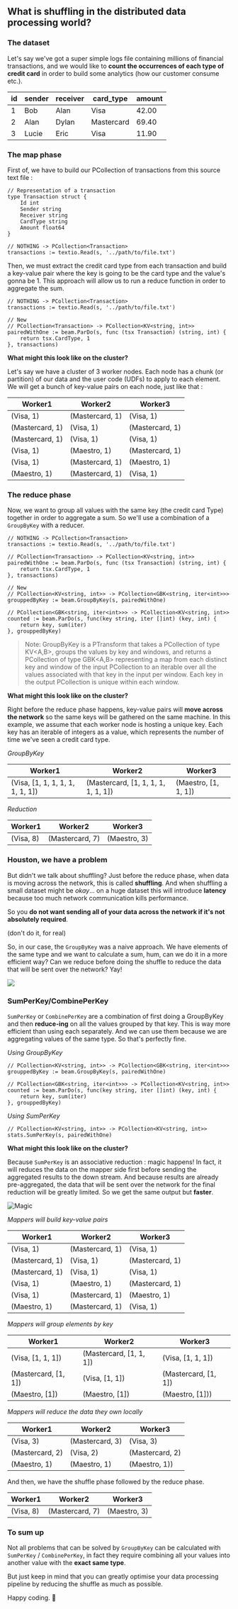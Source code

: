 ## What is shuffling in the distributed data processing world?

### The dataset

Let's say we've got a super simple logs file containing millions of financial transactions, and we would like to **count the occurrences of each type of credit card** in order to build some analytics (how our customer consume etc.).

| id  | sender  |  receiver |  card_type | amount |
|---|---|---|---|---|
| 1  | Bob  |  Alan |  Visa |  42.00 |
| 2  |  Alan | Dylan  | Mastercard  |  69.40 |
| 3  | Lucie  | Eric  |  Visa |  11.90 |

### The map phase

First of, we have to build our PCollection of transactions from this source text file :

```golang
// Representation of a transaction
type Transaction struct {
    Id int
    Sender string
    Receiver string
    CardType string
    Amount float64
}

// NOTHING -> PCollection<Transaction>
transactions := textio.Read(s, '../path/to/file.txt')
```

Then, we must extract the credit card type from each transaction and build a key-value pair where the key is going to be the card type and the value's gonna be 1. This approach will allow us to run a reduce function in order to aggregate the sum.

```golang
// NOTHING -> PCollection<Transaction>
transactions := textio.Read(s, '../path/to/file.txt')

// New
// PCollection<Transaction> -> PCollection<KV<string, int>>
pairedWithOne := beam.ParDo(s, func (tsx Transaction) (string, int) {
    return tsx.CardType, 1
}, transactions)
```

**What might this look like on the cluster?**

Let's say we have a cluster of 3 worker nodes. Each node has a chunk (or partition) of our data and the user code (UDFs) to apply to each element. We will get a bunch of key-value pairs on each node, just like that :

| Worker1  | Worker2  | Worker3  |
|---|---|---|
| (Visa, 1)  | (Mastercard, 1)  | (Visa, 1)  |
| (Mastercard, 1)  | (Visa, 1)  | (Mastercard, 1)  |
| (Mastercard, 1)  | (Visa, 1)  | (Visa, 1)  |
| (Visa, 1)  | (Maestro, 1)  | (Mastercard, 1)  |
| (Visa, 1)  | (Mastercard, 1)  |  (Maestro, 1)  |
| (Maestro, 1)  | (Mastercard, 1)  | (Visa, 1)  |

### The reduce phase

Now, we want to group all values with the same key (the credit card Type) together in order to aggregate a sum. So we'll use a combination of a `GroupByKey` with a reducer.

```golang
// NOTHING -> PCollection<Transaction>
transactions := textio.Read(s, '../path/to/file.txt')

// PCollection<Transaction> -> PCollection<KV<string, int>>
pairedWithOne := beam.ParDo(s, func (tsx Transaction) (string, int) {
    return tsx.CardType, 1
}, transactions)

// New
// PCollection<KV<string, int>> -> PCollection<GBK<string, iter<int>>>
grouppedByKey := beam.GroupByKey(s, pairedWithOne)

// PCollection<GBK<string, iter<int>>> -> PCollection<KV<string, int>>
counted := beam.ParDo(s, func(key string, iter []int) (key, int) {
    return key, sum(iter)
}, grouppedByKey)
```

> Note: GroupByKey is a PTransform that takes a PCollection of type KV<A,B>, groups the values by key and windows, and returns a PCollection of type GBK<A,B> representing a map from each distinct key and window of the input PCollection to an iterable over all the values associated with that key in the input per window. Each key in the output PCollection is unique within each window.

**What might this look like on the cluster?**

Right before the reduce phase happens, key-value pairs will **move across the network** so the same keys will be gathered on the same machine. In this example, we assume that each worker node is hosting a unique key. Each key has an iterable of integers as a value, which represents the number of time we've seen a credit card type.

*GroupByKey*

| Worker1  | Worker2  | Worker3  |
|---|---|---|
| (Visa, [1, 1, 1, 1, 1, 1, 1, 1])  | (Mastercard, [1, 1, 1, 1, 1, 1, 1])  | (Maestro, [1, 1, 1])  |

*Reduction*

| Worker1  | Worker2  | Worker3  |
|---|---|---|
| (Visa, 8)  | (Mastercard, 7)  | (Maestro, 3)  |

### Houston, we have a problem

But didn't we talk about shuffling? Just before the reduce phase, when data is moving across the network, this is called **shuffling**. And when shuffling a small dataset might be *okay*... on a huge dataset this will introduce **latency** because too much network communication kills performance. 

So you **do not want sending all of your data across the network if it's not absolutely required**.

(don't do it, for real)

So, in our case, the `GroupByKey` was a naive approach. We have elements of the same type and we want to calculate a sum, hum, can we do it in a more efficient way? Can we reduce before doing the shuffle to reduce the data that will be sent over the network? Yay!

![](https://media.makeameme.org/created/yay.jpg)

### SumPerKey/CombinePerKey

`SumPerKey` or `CombinePerKey` are a combination of first doing a GroupByKey and then **reduce-ing** on all the values grouped by that key. This is way more efficient than using each separately. And we can use them because we are aggregating values of the same type. So that's perfectly fine.

*Using GroupByKey*

```golang
// PCollection<KV<string, int>> -> PCollection<GBK<string, iter<int>>>
grouppedByKey := beam.GroupByKey(s, pairedWithOne)

// PCollection<GBK<string, iter<int>>> -> PCollection<KV<string, int>>
counted := beam.ParDo(s, func(key string, iter []int) (key, int) {
    return key, sum(iter)
}, grouppedByKey)
```

*Using SumPerKey*

```golang
// PCollection<KV<string, int>> -> PCollection<KV<string, int>>
stats.SumPerKey(s, pairedWithOne)
```

**What might this look like on the cluster?**

Because `SumPerKey` is an associative reduction : magic happens! In fact, it will reduces the data on the mapper side first before sending the aggregated results to the down stream. And because results are already pre-aggregated, the data that will be sent over the network for the final reduction will be greatly limited. So we get the same output but **faster**.

![Magic](https://media.makeameme.org/created/magic-its.jpg)

*Mappers will build key-value pairs*

| Worker1  | Worker2  | Worker3  |
|---|---|---|
| (Visa, 1)  | (Mastercard, 1)  | (Visa, 1)  |
| (Mastercard, 1)  | (Visa, 1)  | (Mastercard, 1)  |
| (Mastercard, 1)  | (Visa, 1)  | (Visa, 1)  |
| (Visa, 1)  | (Maestro, 1)  | (Mastercard, 1)  |
| (Visa, 1)  | (Mastercard, 1)  |  (Maestro, 1)  |
| (Maestro, 1)  | (Mastercard, 1)  | (Visa, 1)  |

*Mappers will group elements by key*

| Worker1  | Worker2  | Worker3  |
|---|---|---|
| (Visa, [1, 1, 1])  | (Mastercard, [1, 1, 1])  | (Visa, [1, 1, 1])  |
| (Mastercard, [1, 1])  | (Visa, [1, 1])  | (Mastercard, [1, 1])  |
| (Maestro, [1])  | (Maestro, [1])  | (Maestro, [1]))  |

*Mappers will reduce the data they own locally*

| Worker1  | Worker2  | Worker3  |
|---|---|---|
| (Visa, 3)  | (Mastercard, 3)  | (Visa, 3)  |
| (Mastercard, 2)  | (Visa, 2)  | (Mastercard, 2)  |
| (Maestro, 1)  | (Maestro, 1)  | (Maestro, 1))  |

And then, we have the shuffle phase followed by the reduce phase.

| Worker1  | Worker2  | Worker3  |
|---|---|---|
| (Visa, 8)  | (Mastercard, 7)  | (Maestro, 3)  |

### To sum up

Not all problems that can be solved by `GroupByKey` can be calculated with `SumPerKey` / `CombinePerKey`, in fact they require combining all your values into another value with the **exact same type**.

But just keep in mind that you can greatly optimise your data processing pipeline by reducing the shuffle as much as possible.

Happy coding. :poop:

